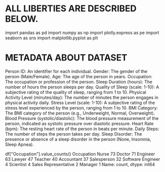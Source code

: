 # ALL LIBERTIES ARE DESCRIBED BELOW.
import pandas as pd
import numpy as np 
import plotly.express as pe
import seaborn as sns
import matplotlib.pyplot as plt

# METADATA ABOUT DATASET
Person ID: An identifier for each individual.
Gender: The gender of the person (Male/Female).
Age: The age of the person in years.
Occupation: The occupation or profession of the person.
Sleep Duration (hours): The number of hours the person sleeps per day.
Quality of Sleep (scale: 1-10): A subjective rating of the quality of sleep, ranging from 1 to 10.
Physical Activity Level (minutes/day): The number of minutes the person engages in physical activity daily.
Stress Level (scale: 1-10): A subjective rating of the stress level experienced by the person, ranging from 1 to 10.
BMI Category: The BMI category of the person (e.g., Underweight, Normal, Overweight).
Blood Pressure (systolic/diastolic): The blood pressure measurement of the person, indicated as systolic pressure over diastolic pressure.
Heart Rate (bpm): The resting heart rate of the person in beats per minute.
Daily Steps: The number of steps the person takes per day.
Sleep Disorder: The presence or absence of a sleep disorder in the person (None, Insomnia, Sleep Apnea).

df["Occupation"].value_counts()
Occupation
Nurse                   73
Doctor                  71
Engineer                63
Lawyer                  47
Teacher                 40
Accountant              37
Salesperson             32
Software Engineer        4
Scientist                4
Sales Representative     2
Manager                  1
Name: count, dtype: int64
